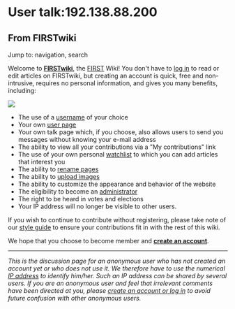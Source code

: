 # User talk:192.138.88.200

## From FIRSTwiki

Jump to: navigation, search

Welcome to **[FIRSTwiki](FIRSTwiki "FIRSTwiki")**, the [FIRST](first) Wiki! You don't have to [log in](Special:Userlogin "Special:Userlogin") to read or edit articles on FIRSTwiki, but creating an account is quick, free and non- intrusive, requires no personal information, and gives you many benefits, including:

[![](/media/1/10/FIRST_logo.gif)](Image:FIRST_logo.gif)

- The use of a [username](http://www.wikipedia.org/wiki/Wikipedia:Username "wikipedia:Wikipedia:Username") of your choice
- Your own [user page](http://www.wikipedia.org/wiki/Wikipedia:user_page "wikipedia:Wikipedia:user_page")
- Your own talk page which, if you choose, also allows users to send you messages without knowing your e-mail address
- The ability to view all your contributions via a "My contributions" link
- The use of your own personal [watchlist](http://www.wikipedia.org/wiki/Wikipedia:Watchlist "wikipedia:Wikipedia:Watchlist") to which you can add articles that interest you
- The ability to [rename pages](http://www.wikipedia.org/wiki/Wikipedia:How_to_rename_a_page "wikipedia:Wikipedia:How_to_rename_a_page")
- The ability to [upload images](Special:Upload "Special:Upload")
- The ability to customize the appearance and behavior of the website
- The eligibility to become an [administrator](FIRSTwiki:Administrators "FIRSTwiki:Administrators")
- The right to be heard in votes and elections
- Your IP address will no longer be visible to other users.

If you wish to continue to contribute without registering, please take note of our [style guide](FIRSTwiki:Style_guide "FIRSTwiki:Style guide") to ensure your contributions fit in with the rest of this wiki.

We hope that you choose to become member and **[create an account](Special:Userlogin "Special:Userlogin")**.

--------------------------------------------------------------------------------

_This is the discussion page for an anonymous user who has not created an account yet or who does not use it. We therefore have to use the numerical [IP address](http://www.wikipedia.org/wiki/IP_address "wikipedia:IP_address") to identify him/her. Such an IP address can be shared by several users. If you are an anonymous user and feel that irrelevant comments have been directed at you, please [create an account or log in](Special:Userlogin "Special:Userlogin") to avoid future confusion with other anonymous users._
